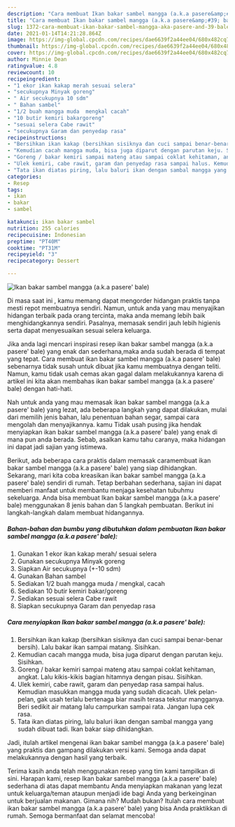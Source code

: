 ```yaml
---
description: "Cara membuat Ikan bakar sambel mangga (a.k.a pasere&amp;#39; bale) yang nikmat dan Mudah Dibuat"
title: "Cara membuat Ikan bakar sambel mangga (a.k.a pasere&amp;#39; bale) yang nikmat dan Mudah Dibuat"
slug: 1372-cara-membuat-ikan-bakar-sambel-mangga-aka-pasere-and-39-bale-yang-nikmat-dan-mudah-dibuat
date: 2021-01-14T14:21:28.864Z
image: https://img-global.cpcdn.com/recipes/dae6639f2a44ee04/680x482cq70/ikan-bakar-sambel-mangga-aka-pasere-bale-foto-resep-utama.jpg
thumbnail: https://img-global.cpcdn.com/recipes/dae6639f2a44ee04/680x482cq70/ikan-bakar-sambel-mangga-aka-pasere-bale-foto-resep-utama.jpg
cover: https://img-global.cpcdn.com/recipes/dae6639f2a44ee04/680x482cq70/ikan-bakar-sambel-mangga-aka-pasere-bale-foto-resep-utama.jpg
author: Minnie Dean
ratingvalue: 4.8
reviewcount: 10
recipeingredient:
- "1 ekor ikan kakap merah sesuai selera"
- "secukupnya Minyak goreng"
- " Air secukupnya 10 sdm"
- " Bahan sambel"
- "1/2 buah mangga muda  mengkal cacah"
- "10 butir kemiri bakargoreng"
- "sesuai selera Cabe rawit"
- "secukupnya Garam dan penyedap rasa"
recipeinstructions:
- "Bersihkan ikan kakap (bersihkan sisiknya dan cuci sampai benar-benar bersih). Lalu bakar ikan sampai matang. Sisihkan."
- "Kemudian cacah mangga muda, bisa juga diparut dengan parutan keju. Sisihkan."
- "Goreng / bakar kemiri sampai mateng atau sampai coklat kehitaman, angkat. Lalu kikis-kikis bagian hitamnya dengan pisau. Sisihkan."
- "Ulek kemiri, cabe rawit, garam dan penyedap rasa sampai halus. Kemudian masukkan mangga muda yang sudah dicacah. Ulek pelan-pelan, gak usah terlalu bertenaga biar masih terasa tekstur mangganya. Beri sedikit air matang lalu campurkan sampai rata. Jangan lupa cek rasa."
- "Tata ikan diatas piring, lalu baluri ikan dengan sambal mangga yang sudah dibuat tadi. Ikan bakar siap dihidangkan."
categories:
- Resep
tags:
- ikan
- bakar
- sambel

katakunci: ikan bakar sambel 
nutrition: 255 calories
recipecuisine: Indonesian
preptime: "PT40M"
cooktime: "PT31M"
recipeyield: "3"
recipecategory: Dessert

---
```



![Ikan bakar sambel mangga (a.k.a pasere&#39; bale)](https://img-global.cpcdn.com/recipes/dae6639f2a44ee04/680x482cq70/ikan-bakar-sambel-mangga-aka-pasere-bale-foto-resep-utama.jpg)

Di masa  saat ini , kamu memang dapat mengorder hidangan praktis tanpa mesti repot membuatnya sendiri. Namun, untuk anda yang mau menyajikan hidangan terbaik pada orang tercinta, maka anda memang lebih baik menghidangkannya sendiri. Pasalnya, memasak sendiri jauh lebih higienis serta dapat menyesuaikan sesuai selera keluarga.

Jika anda lagi mencari inspirasi resep ikan bakar sambel mangga (a.k.a pasere&#39; bale) yang enak dan sederhana,maka anda sudah berada di tempat yang tepat. Cara membuat ikan bakar sambel mangga (a.k.a pasere&#39; bale)  sebenarnya tidak susah untuk dibuat jika kamu membuatnya dengan teliti. Namun, kamu tidak usah cemas akan gagal dalam melakukannya 
karena di artikel ini kita akan membahas ikan bakar sambel mangga (a.k.a pasere&#39; bale) dengan hati-hati.  



Nah untuk anda yang mau memasak ikan bakar sambel mangga (a.k.a pasere&#39; bale) yang lezat, ada beberapa langkah yang dapat dilakukan, mulai dari memilih jenis bahan, lalu penentuan bahan segar, sampai cara mengolah dan menyajikannya. kamu Tidak usah pusing jika hendak menyiapkan ikan bakar sambel mangga (a.k.a pasere&#39; bale) yang enak di mana pun anda berada. Sebab, asalkan kamu  tahu caranya, maka hidangan ini dapat jadi sajian yang istimewa.

Berikut, ada beberapa cara praktis  dalam memasak caramembuat ikan bakar sambel mangga (a.k.a pasere&#39; bale) yang siap dihidangkan. Sekarang, mari kita coba kreasikan ikan bakar sambel mangga (a.k.a pasere&#39; bale) sendiri di rumah. Tetap berbahan sederhana, sajian ini dapat memberi manfaat untuk membantu menjaga kesehatan tubuhmu sekeluarga. Anda bisa membuat Ikan bakar sambel mangga (a.k.a pasere&#39; bale) menggunakan 8 jenis bahan dan 5 langkah pembuatan. Berikut ini langkah-langkah dalam membuat hidangannya.

<!--inarticleads1-->

##### Bahan-bahan dan bumbu yang dibutuhkan dalam pembuatan Ikan bakar sambel mangga (a.k.a pasere&#39; bale):

1. Gunakan 1 ekor ikan kakap merah/ sesuai selera
1. Gunakan secukupnya Minyak goreng
1. Siapkan  Air secukupnya (+-10 sdm)
1. Gunakan  Bahan sambel
1. Sediakan 1/2 buah mangga muda / mengkal, cacah
1. Sediakan 10 butir kemiri bakar/goreng
1. Sediakan sesuai selera Cabe rawit
1. Siapkan secukupnya Garam dan penyedap rasa




<!--inarticleads2-->

##### Cara menyiapkan Ikan bakar sambel mangga (a.k.a pasere&#39; bale):

1. Bersihkan ikan kakap (bersihkan sisiknya dan cuci sampai benar-benar bersih). Lalu bakar ikan sampai matang. Sisihkan.
1. Kemudian cacah mangga muda, bisa juga diparut dengan parutan keju. Sisihkan.
1. Goreng / bakar kemiri sampai mateng atau sampai coklat kehitaman, angkat. Lalu kikis-kikis bagian hitamnya dengan pisau. Sisihkan.
1. Ulek kemiri, cabe rawit, garam dan penyedap rasa sampai halus. Kemudian masukkan mangga muda yang sudah dicacah. Ulek pelan-pelan, gak usah terlalu bertenaga biar masih terasa tekstur mangganya. Beri sedikit air matang lalu campurkan sampai rata. Jangan lupa cek rasa.
1. Tata ikan diatas piring, lalu baluri ikan dengan sambal mangga yang sudah dibuat tadi. Ikan bakar siap dihidangkan.




Jadi, itulah artikel mengenai  ikan bakar sambel mangga (a.k.a pasere&#39; bale)  yang praktis dan gampang dilakukan versi kami. Semoga anda dapat melakukannya dengan hasil yang terbaik. 

Terima kasih anda telah menggunakan resep yang tim kami tampilkan di sini. Harapan kami, resep  Ikan bakar sambel mangga (a.k.a pasere&#39; bale) sederhana di atas dapat membantu Anda menyiapkan makanan yang lezat untuk keluarga/teman ataupun menjadi ide bagi Anda yang berkeinginan untuk berjualan makanan. Gimana nih? Mudah bukan? Itulah cara membuat ikan bakar sambel mangga (a.k.a pasere&#39; bale) yang bisa Anda praktikkan di rumah. Semoga bermanfaat dan selamat mencoba!


